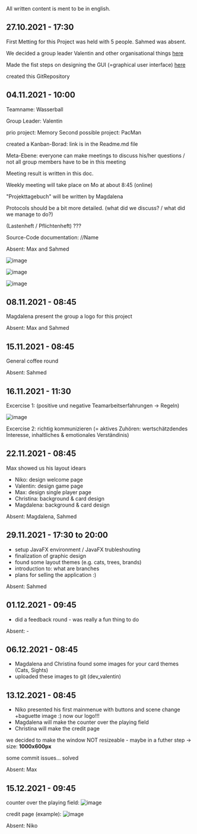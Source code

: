 All written content is ment to be in english.

## 27.10.2021 - 17:30

First Metting for this Project was held with 5 people. Sahmed was absent.

We decided a group leader Valentin and other organisational things 
[here](https://drive.google.com/file/d/1pYRl5bIodgd_bJX-sNuXpd0Cg2oJEoIn/view?usp=sharing)

Made the fist steps on designing the GUI (=graphical user interface)
[here](https://drive.google.com/file/d/1pWu8EJ_MnYO92v3KmSTloXjGKT8_qxuu/view?usp=sharing)

created this GitRepository

## 04.11.2021 - 10:00

Teamname: Wasserball

Group Leader: Valentin

prio project: Memory
Second possible project: PacMan

created a Kanban-Borad: link is in the Readme.md file

Meta-Ebene: everyone can make meetings to discuss his/her questions / not all group members have to be in this meeting

Meeting result is written in this doc.

Weekly meeting will take place on Mo at about 8:45 (online)

"Projekttagebuch" will be written by Magdalena

Protocols should be a bit more detailed. (what did we discuss? / what did we manage to do?)

(Lastenheft / Pflichtenheft) ??? 

Source-Code documentation: //Name

Absent: Max and Sahmed

![image](https://user-images.githubusercontent.com/92077153/140290069-42558e09-9f99-489d-a5ef-74e4a7263eae.png)

![image](https://user-images.githubusercontent.com/92077153/140290083-ebe030a4-65a3-4239-a564-127bbb98a07c.png)

![image](https://user-images.githubusercontent.com/92077153/140292130-28e03f86-e575-4ab0-b6a3-235f6d60a2d3.png)


## 08.11.2021 - 08:45

Magdalena present the group a logo for this project

Absent: Max and Sahmed


## 15.11.2021 - 08:45

General coffee round

Absent: Sahmed

## 16.11.2021 - 11:30

Excercise 1: (positive und negative Teamarbeitserfahrungen -> Regeln)

![image](https://user-images.githubusercontent.com/92077153/141975741-9f76c391-7d77-426f-a710-06a078f58281.png)

Excercise 2: richtig kommunizieren (= aktives Zuhören: wertschätzdendes Interesse, inhaltliches & emotionales Verständinis)

## 22.11.2021 - 08:45

Max showed us his layout idears

- Niko: design welcome page
- Valentin: design game page
- Max: design single player page
- Christina: background & card design
- Magdalena: background & card design

Absent: Magdalena, Sahmed

## 29.11.2021 - 17:30 to 20:00

- setup JavaFX environment / JavaFX trubleshouting
- finalization of graphic design
- found some layout themes (e.g. cats, trees, brands)
- introduction to: what are branches
- plans for selling the application :)

Absent: Sahmed

## 01.12.2021 - 09:45

- did a feedback round - was really a fun thing to do 

Absent: -

## 06.12.2021 - 08:45

- Magdalena and Christina found some images for your card themes (Cats, Sights)
- uploaded these images to git (dev_valentin)

## 13.12.2021 - 08:45

- Niko presented his first mainmenue with buttons and scene change +baguette image :) now our logo!!!
- Magdalena will make the counter over the playing field
- Christina will make the credit page

we decided to make the window NOT resizeable - maybe in a futher step
-> size: **1000x600px**

some commit issues... solved

Absent: Max

## 15.12.2021 - 09:45

counter over the playing field:
![image](https://user-images.githubusercontent.com/92077153/146168082-0b8756b1-6e11-4759-84ce-9a51b52b807f.png)

credit page (example):
![image](https://user-images.githubusercontent.com/92077153/146174226-41c34852-5f0b-4a50-b38f-7221a9ba74b5.png)


Absent: Niko
